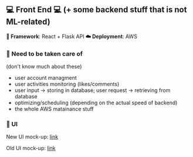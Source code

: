 ## 💻 Front End 💻 (+ some backend stuff that is not ML-related)

**💎 Framework**: React + Flask API
**☁️ Deployment**: AWS

### 🤔 Need to be taken care of
(don't know much about these)

- user account managment
- user activities monitoring (likes/comments)
- user input -> storing in database; user request -> retrieving from database
- optimizing/scheduling (depending on the actual speed of backend)
- the whole AWS matainance stuff

### 🎨 UI
New UI mock-up: [link](https://www.canva.com/design/DAEeRKUO4ag/share/preview?token=B0opTyjO24sVGIAg1zP5eQ&role=EDITOR&utm_content=DAEeRKUO4ag&utm_campaign=designshare&utm_medium=link&utm_source=sharebutton)

Old UI mock-up: [link](https://www.canva.com/design/DAEdPEv4Wso/share/preview?token=PZHIfqIENkSbfzWuV2nEkg&role=EDITOR&utm_content=DAEdPEv4Wso&utm_campaign=designshare&utm_medium=link&utm_source=sharebutton)
